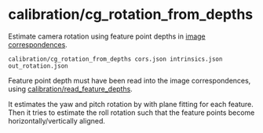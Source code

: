 # calibration/cg\_rotation\_from\_depths

Estimate camera rotation using feature point depths in [image correspondences](../../data/image_correspondences.html).

    calibration/cg_rotation_from_depths cors.json intrinsics.json out_rotation.json

Feature point depth must have been read into the image correspondences, using [calibration/read\_feature\_depths](read_feature_depths.html).

It estimates the yaw and pitch rotation by with plane fitting for each feature. Then it tries to estimate the roll rotation such that the feature points become horizontally/vertically aligned.
